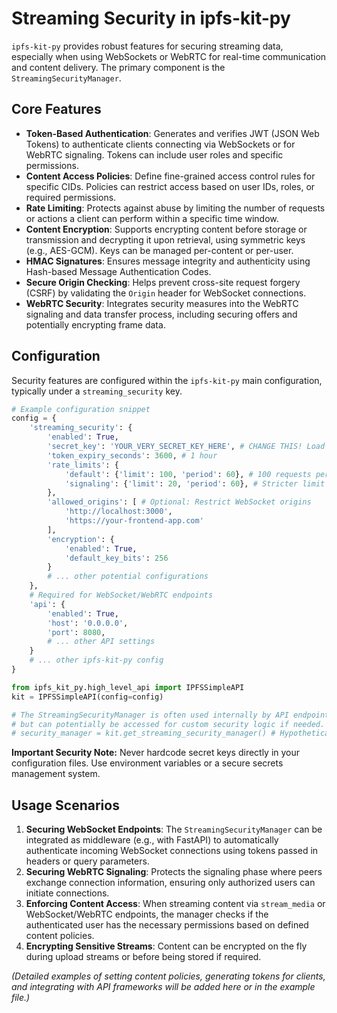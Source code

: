 # Streaming Security in ipfs-kit-py

`ipfs-kit-py` provides robust features for securing streaming data, especially when using WebSockets or WebRTC for real-time communication and content delivery. The primary component is the `StreamingSecurityManager`.

## Core Features

*   **Token-Based Authentication**: Generates and verifies JWT (JSON Web Tokens) to authenticate clients connecting via WebSockets or for WebRTC signaling. Tokens can include user roles and specific permissions.
*   **Content Access Policies**: Define fine-grained access control rules for specific CIDs. Policies can restrict access based on user IDs, roles, or required permissions.
*   **Rate Limiting**: Protects against abuse by limiting the number of requests or actions a client can perform within a specific time window.
*   **Content Encryption**: Supports encrypting content before storage or transmission and decrypting it upon retrieval, using symmetric keys (e.g., AES-GCM). Keys can be managed per-content or per-user.
*   **HMAC Signatures**: Ensures message integrity and authenticity using Hash-based Message Authentication Codes.
*   **Secure Origin Checking**: Helps prevent cross-site request forgery (CSRF) by validating the `Origin` header for WebSocket connections.
*   **WebRTC Security**: Integrates security measures into the WebRTC signaling and data transfer process, including securing offers and potentially encrypting frame data.

## Configuration

Security features are configured within the `ipfs-kit-py` main configuration, typically under a `streaming_security` key.

```python
# Example configuration snippet
config = {
    'streaming_security': {
        'enabled': True,
        'secret_key': 'YOUR_VERY_SECRET_KEY_HERE', # CHANGE THIS! Load from env var ideally.
        'token_expiry_seconds': 3600, # 1 hour
        'rate_limits': {
            'default': {'limit': 100, 'period': 60}, # 100 requests per minute
            'signaling': {'limit': 20, 'period': 60}, # Stricter limit for signaling
        },
        'allowed_origins': [ # Optional: Restrict WebSocket origins
            'http://localhost:3000',
            'https://your-frontend-app.com'
        ],
        'encryption': {
            'enabled': True,
            'default_key_bits': 256
        }
        # ... other potential configurations
    },
    # Required for WebSocket/WebRTC endpoints
    'api': {
        'enabled': True,
        'host': '0.0.0.0',
        'port': 8080,
        # ... other API settings
    }
    # ... other ipfs-kit-py config
}

from ipfs_kit_py.high_level_api import IPFSSimpleAPI
kit = IPFSSimpleAPI(config=config)

# The StreamingSecurityManager is often used internally by API endpoints
# but can potentially be accessed for custom security logic if needed.
# security_manager = kit.get_streaming_security_manager() # Hypothetical access method
```

**Important Security Note:** Never hardcode secret keys directly in your configuration files. Use environment variables or a secure secrets management system.

## Usage Scenarios

1.  **Securing WebSocket Endpoints**: The `StreamingSecurityManager` can be integrated as middleware (e.g., with FastAPI) to automatically authenticate incoming WebSocket connections using tokens passed in headers or query parameters.
2.  **Securing WebRTC Signaling**: Protects the signaling phase where peers exchange connection information, ensuring only authorized users can initiate connections.
3.  **Enforcing Content Access**: When streaming content via `stream_media` or WebSocket/WebRTC endpoints, the manager checks if the authenticated user has the necessary permissions based on defined content policies.
4.  **Encrypting Sensitive Streams**: Content can be encrypted on the fly during upload streams or before being stored if required.

*(Detailed examples of setting content policies, generating tokens for clients, and integrating with API frameworks will be added here or in the example file.)*
